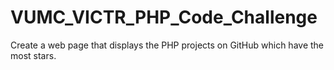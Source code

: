 # VUMC_VICTR_PHP_Code_Challenge
Create a web page that displays the PHP projects on GitHub which have the most stars.
